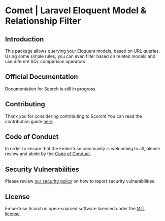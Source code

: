 # Comet | Laravel Eloquent Model & Relationship Filter

## Introduction

This package allows querying your Eloquent models, based on URL queries. Using some simple rules, you can even filter based on related models and use diferent SQL comparison operators.

## Official Documentation

Documentation for Scorch is still in progress.

## Contributing

Thank you for considering contributing to Scorch! You can read the contribution guide [here](.github/CONTRIBUTING.md).

## Code of Conduct

In order to ensure that the Emberfuse community is welcoming to all, please review and abide by the [Code of Conduct](.github/CODE_OF_CONDUCT.md).

## Security Vulnerabilities

Please review [our security policy](https://github.com/emberfuse/scorch/security/policy) on how to report security vulnerabilities.

## License

Emberfuse Scorch is open-sourced software licensed under the [MIT license](LICENSE.md).
